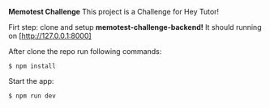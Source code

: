 **Memotest Challenge**
This project is a Challenge for Hey Tutor!

Firt step: clone and setup **memotest-challenge-backend!**
It should running on [http://127.0.0.1:8000]

After clone the repo run following commands:

    $ npm install

Start the app:

    $ npm run dev

